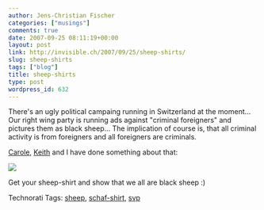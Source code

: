 ```yaml
---
author: Jens-Christian Fischer
categories: ["musings"]
comments: true
date: 2007-09-25 08:11:19+00:00
layout: post
link: http://invisible.ch/2007/09/25/sheep-shirts/
slug: sheep-shirts
tags: ["blog"]
title: sheep-shirts
type: post
wordpress_id: 632
---
```


There's an ugly political campaing running in Switzerland at the moment... Our right wing party is running ads against "criminal foreigners" and pictures them as black sheep... The implication of course is, that all criminal activity is from foreigners and all foreigners are criminals.

[Carole](http://www.carolehofmann.net/), [Keith](http://keithbingman.com/) and I have done something about that:

[![](http://static1.jadedpixel.com/s/files/1/0000/3057/products/sheep_shirt_medium.png)](http://www.creem.ch)

Get your sheep-shirt and show that we all are black sheep :)


Technorati Tags: [sheep](http://www.technorati.com/tag/sheep), [schaf-shirt](http://www.technorati.com/tag/schaf-shirt), [svp](http://www.technorati.com/tag/svp)
